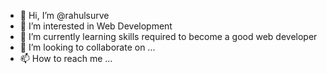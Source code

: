 - 👋 Hi, I’m @rahulsurve
- 👀 I’m interested in Web Development
- 🌱 I’m currently learning skills required to become a good web developer
- 💞️ I’m looking to collaborate on ...
- 📫 How to reach me ...

<!---
rahulsurve000/rahulsurve000 is a ✨ special ✨ repository because its `README.md` (this file) appears on your GitHub profile.
You can click the Preview link to take a look at your changes.
--->
